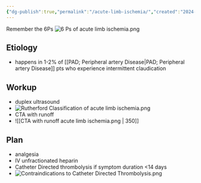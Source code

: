 ```yaml
---
{"dg-publish":true,"permalink":"/acute-limb-ischemia/","created":"2024-04-24T19:05:02.518-07:00","updated":"2025-09-27T13:51:08.346-07:00"}
---
```



Remember the 6Ps
![6 Ps of acute limb ischemia.png](/img/user/assets/6%20Ps%20of%20acute%20limb%20ischemia.png)

## Etiology
- happens in 1-2% of [[PAD; Peripheral artery Disease\|PAD; Peripheral artery Disease]] pts who experience intermittent claudication

## Workup
- duplex ultrasound
- ![Rutherford Classification of acute limb ischemia.png](/img/user/assets/Rutherford%20Classification%20of%20acute%20limb%20ischemia.png)
- CTA with runoff
- ![[CTA with runoff acute limb ischemia.png \| 350]]

## Plan
- analgesia
- IV unfractionated heparin
- Catheter Directed thrombolysis if symptom duration <14 days
- ![Contraindications to Catheter Directed Thrombolysis.png](/img/user/assets/Contraindications%20to%20Catheter%20Directed%20Thrombolysis.png)